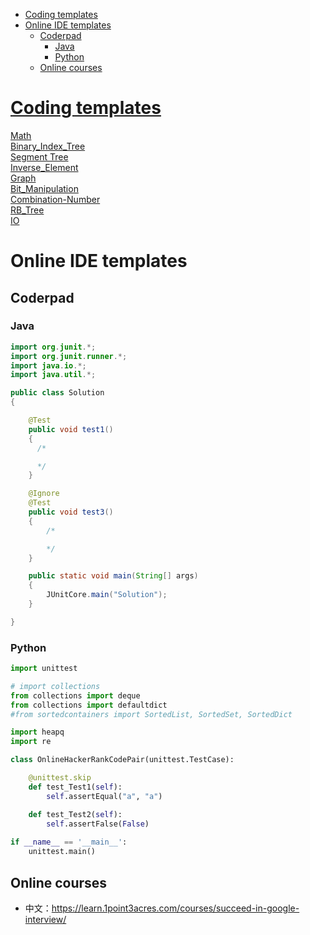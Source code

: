 
- [Coding templates](#coding-templates)
- [Online IDE templates](#online-ide-templates)
  - [Coderpad](#coderpad)
    - [Java](#java)
    - [Python](#python)
  - [Online courses](#online-courses)

# [Coding templates](https://github.com/wisdompeak/LeetCode/tree/master/Template)

[Math](https://github.com/wisdompeak/LeetCode/tree/master/Template/Math)\
[Binary_Index_Tree](https://github.com/wisdompeak/LeetCode/tree/master/Template/Binary_Index_Tree)\
[Segment Tree](https://github.com/wisdompeak/LeetCode/tree/master/Template/SegmentTree)\
[Inverse_Element](https://github.com/wisdompeak/LeetCode/tree/master/Template/Inverse_Element)\
[Graph](https://github.com/wisdompeak/LeetCode/tree/master/Template/Graph)\
[Bit_Manipulation](https://github.com/wisdompeak/LeetCode/tree/master/Template/Bit_manipulation)\
[Combination-Number](https://github.com/wisdompeak/LeetCode/tree/master/Template/Combination-Number)\
[RB_Tree](https://github.com/wisdompeak/LeetCode/tree/master/Template/RB_Tree)\
[IO](https://github.com/wisdompeak/LeetCode/tree/master/Template/IO)

# Online IDE templates

## Coderpad
### Java
```java
import org.junit.*;
import org.junit.runner.*;
import java.io.*;
import java.util.*;

public class Solution 
{

    @Test
    public void test1()
    {
      /* 

      */
    }    

    @Ignore
    @Test
    public void test3()
    {
        /* 

        */
    }

    public static void main(String[] args) 
    {
        JUnitCore.main("Solution");
    }    

}
```

### Python
```python
import unittest

# import collections
from collections import deque
from collections import defaultdict
#from sortedcontainers import SortedList, SortedSet, SortedDict

import heapq
import re

class OnlineHackerRankCodePair(unittest.TestCase):

    @unittest.skip
    def test_Test1(self):
        self.assertEqual("a", "a")

    def test_Test2(self):
        self.assertFalse(False)
        
if __name__ == '__main__':
    unittest.main()
```

## Online courses
* 中文：https://learn.1point3acres.com/courses/succeed-in-google-interview/